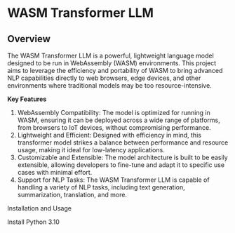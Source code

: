 # WASM Transformer LLM


## Overview
The WASM Transformer LLM is a powerful, lightweight language model designed to be run in WebAssembly (WASM) environments. This project aims to leverage the efficiency and portability of WASM to bring advanced NLP capabilities directly to web browsers, edge devices, and other environments where traditional models may be too resource-intensive.

**Key Features**
1. WebAssembly Compatibility: The model is optimized for running in WASM, ensuring it can be deployed across a wide range of platforms, from browsers to IoT devices, without compromising performance.
2. Lightweight and Efficient: Designed with efficiency in mind, this transformer model strikes a balance between performance and resource usage, making it ideal for low-latency applications.
3. Customizable and Extensible: The model architecture is built to be easily extensible, allowing developers to fine-tune and adapt it to specific use cases with minimal effort.
4. Support for NLP Tasks: The WASM Transformer LLM is capable of handling a variety of NLP tasks, including text generation, summarization, translation, and more.

Installation and Usage

Install Python 3.10 
